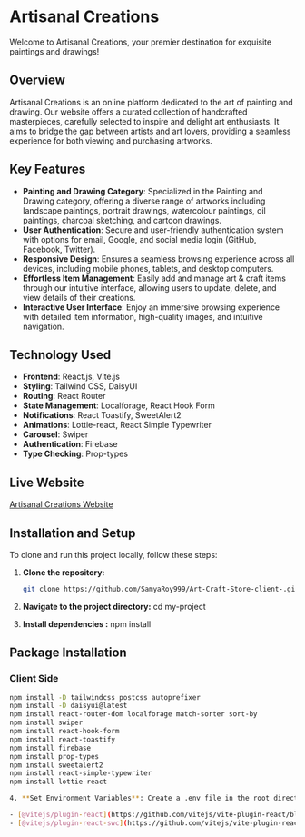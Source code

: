# Artisanal Creations

Welcome to Artisanal Creations, your premier destination for exquisite paintings and drawings!

## Overview
Artisanal Creations is an online platform dedicated to the art of painting and drawing. Our website offers a curated collection of handcrafted masterpieces, carefully selected to inspire and delight art enthusiasts. It aims to bridge the gap between artists and art lovers, providing a seamless experience for both viewing and purchasing artworks.

## Key Features
- **Painting and Drawing Category**: Specialized in the Painting and Drawing category, offering a diverse range of artworks including landscape paintings, portrait drawings, watercolour paintings, oil paintings, charcoal sketching, and cartoon drawings.
- **User Authentication**: Secure and user-friendly authentication system with options for email, Google, and social media login (GitHub, Facebook, Twitter).
- **Responsive Design**: Ensures a seamless browsing experience across all devices, including mobile phones, tablets, and desktop computers.
- **Effortless Item Management**: Easily add and manage art & craft items through our intuitive interface, allowing users to update, delete, and view details of their creations.
- **Interactive User Interface**: Enjoy an immersive browsing experience with detailed item information, high-quality images, and intuitive navigation.

## Technology Used
- **Frontend**: React.js, Vite.js
- **Styling**: Tailwind CSS, DaisyUI
- **Routing**: React Router
- **State Management**: Localforage, React Hook Form
- **Notifications**: React Toastify, SweetAlert2
- **Animations**: Lottie-react, React Simple Typewriter
- **Carousel**: Swiper
- **Authentication**: Firebase
- **Type Checking**: Prop-types

## Live Website
[Artisanal Creations Website](https://arts-auth.web.app/)

## Installation and Setup
To clone and run this project locally, follow these steps:

1. **Clone the repository:**
   ```bash
   git clone https://github.com/SamyaRoy999/Art-Craft-Store-client-.git

2. **Navigate to the project directory:**
   cd my-project

3. **Install dependencies  :**
    npm install
## Package Installation
### Client Side
```bash
npm install -D tailwindcss postcss autoprefixer
npm install -D daisyui@latest
npm install react-router-dom localforage match-sorter sort-by
npm install swiper
npm install react-hook-form
npm install react-toastify
npm install firebase
npm install prop-types
npm install sweetalert2
npm install react-simple-typewriter
npm install lottie-react

4. **Set Environment Variables**: Create a .env file in the root directory. Add the necessary environment variables (e.g., database URI, API keys).

- [@vitejs/plugin-react](https://github.com/vitejs/vite-plugin-react/blob/main/packages/plugin-react/README.md) uses [Babel](https://babeljs.io/) for Fast Refresh
- [@vitejs/plugin-react-swc](https://github.com/vitejs/vite-plugin-react-swc) uses [SWC](https://swc.rs/) for Fast Refresh
